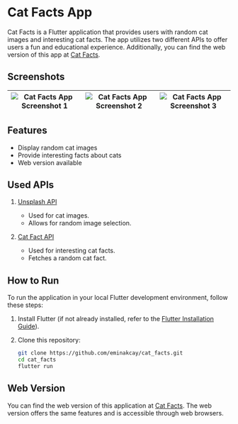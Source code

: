 # Cat Facts App

Cat Facts is a Flutter application that provides users with random cat images and interesting cat facts. The app utilizes two different APIs to offer users a fun and educational experience. Additionally, you can find the web version of this app at [Cat Facts](https://cat-facts-with-images.web.app/).

## Screenshots

|![Cat Facts App Screenshot 1](https://github.com/eminakcay/cat_facts/assets/23208609/521efcba-d2b6-41e7-a24b-a5021dc8a836)|![Cat Facts App Screenshot 2](https://github.com/eminakcay/cat_facts/assets/23208609/405e4ed2-64da-41b8-9f56-065d86ba0bb2)|![Cat Facts App Screenshot 3](https://github.com/eminakcay/cat_facts/assets/23208609/ed1e4f57-d032-488c-b382-c04ec796a4e5)|
| --------------------------------------------- | --------------------------------------------- | --------------------------------------------- |

## Features

- Display random cat images
- Provide interesting facts about cats
- Web version available

## Used APIs

1. [Unsplash API](https://source.unsplash.com)
   - Used for cat images.
   - Allows for random image selection.

2. [Cat Fact API](https://catfact.ninja)
   - Used for interesting cat facts.
   - Fetches a random cat fact.

## How to Run

To run the application in your local Flutter development environment, follow these steps:

1. Install Flutter (if not already installed, refer to the [Flutter Installation Guide](https://flutter.dev/docs/get-started/install)).

2. Clone this repository:

   ```bash
   git clone https://github.com/eminakcay/cat_facts.git
   cd cat_facts
   flutter run
   ```

## Web Version

You can find the web version of this application at [Cat Facts](https://cat-facts-with-images.web.app/). The web version offers the same features and is accessible through web browsers.
